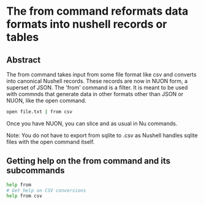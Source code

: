 # The from command reformats data formats into nushell records or tables

## Abstract

The from command takes input from some file format like csv
and converts into canonical Nushell records.
These records are now in NUON form, a superset of JSON.
The 'from' command is a filter. It is meant to be used with commnds that generate
data in other formats other than JSON or NUON, like the open command.
```sh
open file.txt | from csv
```




Once you have NUON,  you can slice and as usual in Nu commands.

Note:  You do not have to export from sqlite to .csv as Nushell handles sqlite 
files with the open command itself.

## Getting help on the from command and its subcommands

```sh
help from
# Get help on CSV conversions
help from csv
```
